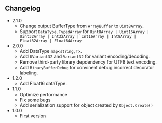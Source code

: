## Changelog
- 2.1.0
    + Change output BufferType from `ArrayBuffer` to `Uint8Array`.
    + Support `DataType.TypedArray` for `Uint8Array | Uint16Array | Uint32Array | Int32Array | Int16Array | Int8Array | Float32Array | Float64Array`
- 2.0.0
    + Add DataType `map<string,T>`.
    + Add `UVariant32` and `Variant32` for variant encoding/decoding.
    + Remove third-party library depdendency for UTF8 text encoding.
    + Add `BinaryBufferDebug` for convinent debug incorrect decorator labeling.
- 1.2.0
    + Add Float16 dataType.
- 1.1.0
    + Optimize performance
    + Fix some bugs
    + Add serialization support for object created by `Object.Create()`
- 1.0.0 
    + First version
